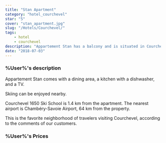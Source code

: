 ```yaml
---
title: "Stan Apartment"
category: "hotel_courchevel"
star: "5"
cover: "stan_apartment.jpg"
slug: "/Hotels/Courchevel/"
tags:
    - hotel
    - courchevel
description: "Appartement Stan has a balcony and is situated in Courchevel, within just 100 metres of Courchevel 1850 Ski School and 1 km of Courchevel 1550 Ski School. This apartment also features free WiFi. "
date: "2018-07-03"
--- 
```


### %User%'s description
Appartement Stan comes with a dining area, a kitchen with a dishwasher, and a TV.

Skiing can be enjoyed nearby.

Courchevel 1650 Ski School is 1.4 km from the apartment. The nearest airport is Chambéry-Savoie Airport, 64 km from the property. 

This is the favorite neighborhood of travelers visiting Courchevel, according to the comments of our customers.

### %User%'s Prices
